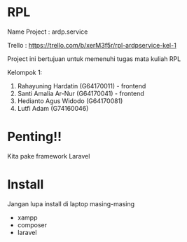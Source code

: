 # RPL

Name Project : ardp.service

Trello : https://trello.com/b/xerM3f5r/rpl-ardpservice-kel-1

Project ini bertujuan untuk memenuhi tugas mata kuliah RPL

Kelompok 1:
1. Rahayuning Hardatin (G64170011) - frontend
2. Santi Amalia Ar-Nur (G64170041) - frontend
3. Hedianto Agus Widodo (G64170081)
4. Lutfi Adam (G74160046)

# Penting!!
Kita pake framework Laravel

# Install
Jangan lupa install di laptop masing-masing
- xampp
- composer
- laravel

